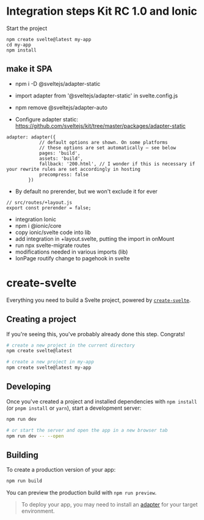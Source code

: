 # Integration steps Kit RC 1.0 and Ionic

Start the project
```
npm create svelte@latest my-app
cd my-app
npm install
```

## make it SPA
- npm i -D @sveltejs/adapter-static
- import adapter from '@sveltejs/adapter-static' in svelte.config.js
- npm remove @sveltejs/adapter-auto

- Configure adapter static: https://github.com/sveltejs/kit/tree/master/packages/adapter-static
```
adapter: adapter({
			// default options are shown. On some platforms
			// these options are set automatically — see below
			pages: 'build',
			assets: 'build',
			fallback: '200.html', // I wonder if this is necessary if your rewrite rules are set accordingly in hosting
			precompress: false
		})
```

- By default no prerender, but we won't exclude it for ever
```
// src/routes/+layout.js
export const prerender = false;
```

- integration Ionic
- npm i @ionic/core 
- copy ionic/svelte code into lib
- add integration in +layout.svelte, putting the import in onMount
- run npx svelte-migrate routes
- modifications needed in various imports (lib)
- IonPage routify change to pagehook in svelte

# create-svelte

Everything you need to build a Svelte project, powered by [`create-svelte`](https://github.com/sveltejs/kit/tree/master/packages/create-svelte).

## Creating a project

If you're seeing this, you've probably already done this step. Congrats!

```bash
# create a new project in the current directory
npm create svelte@latest

# create a new project in my-app
npm create svelte@latest my-app
```

## Developing

Once you've created a project and installed dependencies with `npm install` (or `pnpm install` or `yarn`), start a development server:

```bash
npm run dev

# or start the server and open the app in a new browser tab
npm run dev -- --open
```

## Building

To create a production version of your app:

```bash
npm run build
```

You can preview the production build with `npm run preview`.

> To deploy your app, you may need to install an [adapter](https://kit.svelte.dev/docs/adapters) for your target environment.
